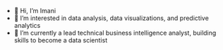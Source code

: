 - 👋 Hi, I’m Imani
- 👀 I’m interested in data analysis, data visualizations, and predictive analytics
- 🌱 I’m currently a lead technical business intelligence analyst, building skills to become a data scientist

<!---
parker-ai/parker-ai is a ✨ special ✨ repository because its `README.md` (this file) appears on your GitHub profile.
You can click the Preview link to take a look at your changes.
--->
